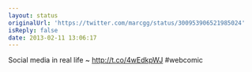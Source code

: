 ```yaml
---
layout: status
originalUrl: 'https://twitter.com/marcgg/status/300953906521985024'
isReply: false
date: 2013-02-11 13:06:17
---
```


Social media in real life ~ http://t.co/4wEdkpWJ #webcomic
